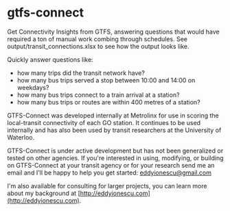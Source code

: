 # gtfs-connect
Get Connectivity Insights from GTFS, answering questions that would have required a ton of manual work combing through schedules. See output/transit_connections.xlsx to see how the output looks like.

Quickly answer questions like:
- how many trips did the transit network have?
- how many bus trips served a stop between 10:00 and 14:00 on weekdays?
- how many bus trips connect to a train arrival at a station?
- how many bus trips or routes are within 400 metres of a station?

GTFS-Connect was developed internally at Metrolinx for use in scoring the local-transit connectivity of each GO station.
It continues to be used internally and has also been used by transit researchers at the University of Waterloo.

GTFS-Connect is under active development but has not been generalized or tested on other agencies. If you're interested in using, modifying, or building on GTFS-Connect at your transit agency or for your research send me an email and I'll be happy to help you get started: eddyionescu@gmail.com

I'm also available for consulting for larger projects, you can learn more about my background at [http://eddyionescu.com](http://eddyionescu.com).
